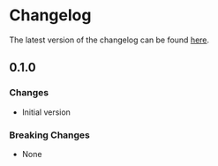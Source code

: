 # Changelog

The latest version of the changelog can be found [here](https://github.com/Azure/bicep-registry-modules/blob/main/avm/ptn/azd/ml-ai-environment/CHANGELOG.md).

## 0.1.0

### Changes

- Initial version

### Breaking Changes

- None

